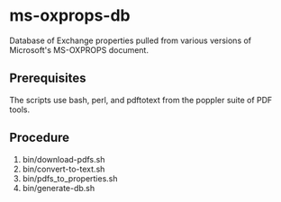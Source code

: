 # ms-oxprops-db
Database of Exchange properties pulled from various versions of Microsoft's MS-OXPROPS document.

## Prerequisites
The scripts use bash, perl, and pdftotext from the poppler suite of PDF tools.

## Procedure
1. bin/download-pdfs.sh
2. bin/convert-to-text.sh
3. bin/pdfs_to_properties.sh
4. bin/generate-db.sh

